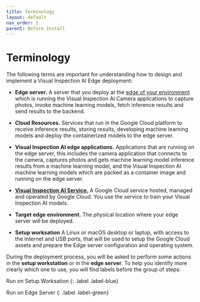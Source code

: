 ```yaml
---
title: Terminology
layout: default
nav_order: 1
parent: Before Install
---
```

# Terminology

The following terms are important for understanding how to design and implement a Visual Inspection AI Edge deployment:

* __Edge server.__ A server that you deploy at the [edge of your environment](https://www.lfedge.org/2020/08/18/breaking-down-the-edge-continuum/) which is running the Visual Inspection AI Camera applications to capture photos, invoke machine learning
models, fetch inference results and send results to the backend.

* __Cloud Resources.__ Services that run in the Google Cloud platform to receive inference
results, storing results, developing machine learning models and deploy the
containerized models to the edge server.

* __Visual Inspection AI edge applications.__ Applications that are running on the edge
server, this includes the camera application that connects to the camera, captures
photos and gets machine learning model inference results from a machine learning
model, and the Visual Inspection AI machine learning models which are packed as a
container image and running on the edge server.

* [__Visual Inspection AI Service.__](https://cloud.google.com/solutions/visual-inspection-ai) A Google Cloud service hosted, managed and operated
by Google Cloud. You use the service to train your Visual Inspection AI models.

* __Target edge environment.__ The physical location where your edge server will be
deployed.

* __Setup worksation__ A Linux or macOS desktop or laptop, with access to the internet and USB ports, that will be used to setup the Google Cloud assets and prepare the Edge server configuration and operating system.

During the deployment process, you will be asked to perform some actions in the __setup workstation__ or in the __edge server__. To help you identify more clearly which one to use, you will find labels before the group of steps:

Run on Setup Worksation
{: .label .label-blue}

Run on Edge Server
{: .label .label-green}

